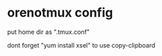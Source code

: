 # orenotmux config

put home dir as ".tmux.conf"

dont forget "yum install xsel" to use copy-clipboard
